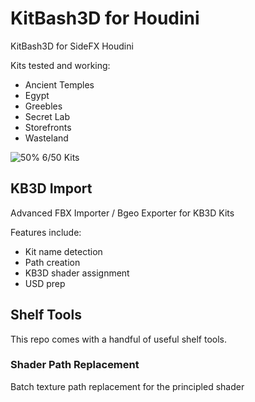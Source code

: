 # KitBash3D for Houdini
KitBash3D for SideFX Houdini

Kits tested and working:

- Ancient Temples
- Egypt
- Greebles
- Secret Lab
- Storefronts
- Wasteland

![50%](https://progress-bar.dev/50)
 6/50 Kits

## KB3D Import

Advanced FBX Importer / Bgeo Exporter for KB3D Kits

Features include:

- Kit name detection
- Path creation
- KB3D shader assignment
- USD prep

## Shelf Tools

This repo comes with a handful of useful shelf tools.

### Shader Path Replacement

Batch texture path replacement for the principled shader